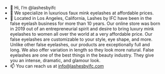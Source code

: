 - 👋 Hi, I’m @lashesbyifc
- 👀 We specialize in luxurious faux mink eyelashes at affordable prices. 
- 🌱 Located in Los Angeles, California, Lashes by IFC have been in the false eyelash business for more than 10 years. Our online store was born in 2019 out of  an entrepreneurial spirit and desire to bring luxury mink eyelashes to women all over the world at a very affordable price.  Our false eyelashes are customizable to your style, eye shape, and more.  Unlike other false eyelashes, our products are exceptionally full and long. We also offer variation in length so they look more natural. False eyelashes are one of the best things in the beauty industry. They give you an intense, dramatic, and glamour look.  
- 📫 You can reach us at info@lashesbyifc.com

<!---
lashesbyifc/lashesbyifc is a ✨ special ✨ repository because its `README.md` (this file) appears on your GitHub profile.
You can click the Preview link to take a look at your changes.
--->
